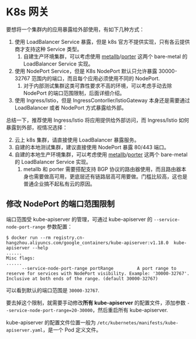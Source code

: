 # K8s 网关

要想将一个集群内的应用暴露给外部使用，有如下几种方式：

1. 使用 LoadBalancer Service 暴露，但是 k8s 官方不提供实现，只有各云提供商才支持这种 Service 类型。
   1. 自建生产环境集群，可以考虑使用 [metallb](https://github.com/metallb/metallb)/[porter](https://github.com/kubesphere/porter) 这两个 bare-metal 的 LoadBalancer Service 实现。
2. 使用 NodePort Service，但是 K8s NodePort 默认只允许暴露 30000-32767 范围内的端口，而且每个应用必须使用不同的 NodePort.
   1. 对于内部测试集群这类可靠性要求不高的环境，可以考虑手动去除 NodePort 的端口范围限制，后面详细介绍。
3. 使用 Ingress/Istio，但是 IngressContorller/IstioGateway 本身还是需要通过 LoadBalancer 或者 NodePort 方式暴露给外部。

总结一下，推荐使用 Ingress/Istio 将应用提供给外部访问，而 Ingress/Istio 如何暴露到外部，视情况选择：

2. 云上 k8s 集群，请直接使用 LoadBalancer 暴露服务。
1. 自建的本地测试集群，建议直接使用 NodePort 暴露 80/443 端口。
3. 自建的本地生产环境集群，可以考虑使用 [metallb](https://github.com/metallb/metallb)/[porter](https://github.com/kubesphere/porter) 这两个 bare-metal 的 LoadBalancer Service 实现。
   1. metallb 和 porter 需要搭配支持 BGP 协议的路由器使用，而且路由器本身也需要做高可用，更底层还有链路层高可用要做。门槛比较高，这也是普通企业搞不起私有云的原因。


## 修改 NodePort 的端口范围限制

端口范围受 kube-apiserver 的管理，可通过 kube-apiserver 的 `--service-node-port-range` 参数配置：

```shell
$ docker run --rm registry.cn-hangzhou.aliyuncs.com/google_containers/kube-apiserver:v1.18.0  kube-apiserver --help
......
Misc flags:
......
      --service-node-port-range portRange         A port range to reserve for services with NodePort visibility. Example: '30000-32767'. Inclusive at both ends of the range. (default 30000-32767)

```

可以看到默认的端口范围是 `30000-32767`.

要去掉这个限制，就需要手动修改**所有 kube-apiserver** 的配置文件，添加参数 `--service-node-port-range=20-30000`，然后重启所有 kube-apiserver.

kube-apiserver 的配置文件位置一般为 `/etc/kubernetes/manifests/kube-apiserver.yaml`，是一个 Pod 定义文件。
